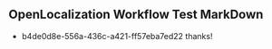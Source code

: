 ## OpenLocalization Workflow Test MarkDown
* b4de0d8e-556a-436c-a421-ff57eba7ed22 thanks!

<!--HONumber=Aug16_HO4-->


